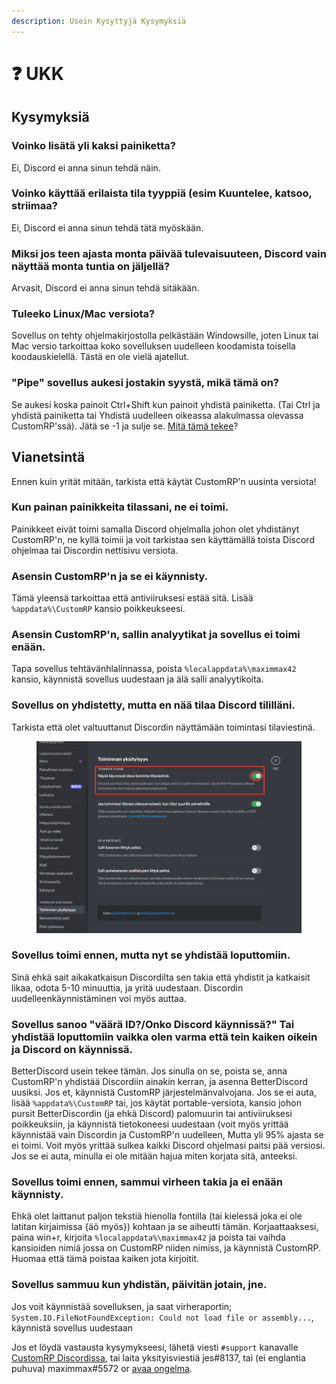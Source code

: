 ```yaml
---
description: Usein Kysyttyjä Kysymyksiä
---
```


# ❓ UKK

## Kysymyksiä

### Voinko lisätä yli kaksi painiketta?

Ei, Discord ei anna sinun tehdä näin.

### Voinko käyttää erilaista tila tyyppiä (esim Kuuntelee, katsoo, striimaa?

Ei, Discord ei anna sinun tehdä tätä myöskään.

### Miksi jos teen ajasta monta päivää tulevaisuuteen, Discord vain näyttää monta tuntia on jäljellä?

Arvasit, Discord ei anna sinun tehdä sitäkään.

### Tuleeko Linux/Mac versiota?

Sovellus on tehty ohjelmakirjostolla pelkästään Windowsille, joten Linux tai Mac versio tarkoittaa koko sovelluksen uudelleen koodamista toisella koodauskielellä. Tästä en ole vielä ajatellut.

### "Pipe" sovellus aukesi jostakin syystä, mikä tämä on?

Se aukesi koska painoit Ctrl+Shift kun painoit yhdistä painiketta. (Tai Ctrl ja yhdistä painiketta tai Yhdistä uudelleen oikeassa alakulmassa olevassa CustomRP'ssä). Jätä se -1 ja sulje se. [Mitä tämä tekee](faq.md#voinko-lisaetae-yli-kaksi-painiketta)?

## Vianetsintä

Ennen kuin yrität mitään, tarkista että käytät CustomRP'n uusinta versiota!

### Kun painan painikkeita tilassani, ne ei toimi.

Painikkeet eivät toimi samalla Discord ohjelmalla johon olet yhdistänyt CustomRP'n, ne kyllä toimii ja voit tarkistaa sen käyttämällä toista Discord ohjelmaa tai Discordin nettisivu versiota.

### Asensin CustomRP'n ja se ei käynnisty.

Tämä yleensä tarkoittaa että antiviiruksesi estää sitä. Lisää `%appdata%\CustomRP` kansio poikkeukseesi.

### Asensin CustomRP'n, sallin analyytikat ja sovellus ei toimi enään.

Tapa sovellus tehtävänhlalinnassa, poista `%localappdata%\maximmax42` kansio, käynnistä sovellus uudestaan ja älä salli analyytikoita.

### Sovellus on yhdistetty, mutta en nää tilaa Discord tililläni.

Tarkista että olet valtuuttanut Discordin näyttämään toimintasi tilaviestinä. &#x20;

<figure><img src=".gitbook/assets/image (1).png" alt=""><figcaption></figcaption></figure>

### Sovellus toimi ennen, mutta nyt se yhdistää loputtomiin.

Sinä ehkä sait aikakatkaisun Discordilta sen takia että yhdistit ja katkaisit likaa, odota 5-10 minuuttia, ja yritä uudestaan. Discordin uudelleenkäynnistäminen voi myös auttaa.

### Sovellus sanoo "väärä ID?/Onko Discord käynnissä?" Tai yhdistää loputtomiin vaikka olen varma että tein kaiken oikein ja Discord on käynnissä.

BetterDiscord usein tekee tämän. Jos sinulla on se, poista se, anna CustomRP'n yhdistää Discordiin ainakin kerran, ja asenna BetterDiscord uusiksi. Jos et, käynnistä CustomRP järjestelmänvalvojana. Jos se ei auta, lisää  `%appdata%\CustomRP` tai, jos käytät portable-versiota, kansio johon pursit BetterDiscordin (ja ehkä Discord) palomuurin tai antiviiruksesi poikkeuksiin, ja käynnistä tietokoneesi uudestaan (voit myös yrittää käynnistää vain Discordin ja CustomRP'n uudelleen, Mutta yli 95% ajasta se ei toimi. Voit myös yrittää sulkea kaikki Discord ohjelmasi paitsi pää versiosi. Jos se ei auta, minulla ei ole mitään hajua miten korjata sitä, anteeksi.

### Sovellus toimi ennen, sammui virheen takia ja ei enään käynnisty.

Ehkä olet laittanut paljon tekstiä hienolla fontilla (tai kielessä joka ei ole latitan kirjaimissa {äö myös}) kohtaan ja se aiheutti tämän. Korjaattaaksesi, paina win+r, kirjoita `%localappdata%\maximmax42` ja poista tai vaihda kansioiden nimiä jossa on CustomRP niiden nimiss, ja käynnistä CustomRP. Huomaa että tämä poistaa kaiken jota kirjoitit.

### Sovellus sammuu kun yhdistän, päivitän jotain, jne.

Jos voit käynnistää sovelluksen, ja saat virheraportin; `System.IO.FileNotFoundException: Could not load file or assembly...`, käynnistä sovellus uudestaan

Jos et löydä vastausta kysymykseesi, lähetä viesti `#support` kanavalle [CustomRP Discordissa](https://www.customrp.xyz/discordserver), tai laita yksityisviestiä jes#8137, tai (ei englantia puhuva) maximmax#5572 or [avaa ongelma](https://github.com/maximmax42/Discord-CustomRP/issues/new/choose).
